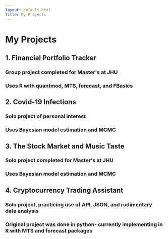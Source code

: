 ```yaml
---
layout: default.html
title: My Projects
---
```


# My Projects

## 1. Financial Portfolio Tracker
### Group project completed for Master's at JHU
### Uses R with quantmod, MTS, forecast, and FBasics

## 2. Covid-19 Infections
### Solo project of personal interest
### Uses Bayesian model estimation and MCMC

## 3. The Stock Market and Music Taste
### Solo project completed for Master's at JHU
### Uses Bayesian model estimation and MCMC

## 4. Cryptocurrency Trading Assistant
### Solo project, practicing use of API, JSON, and rudimentary data analysis
### Original project was done in python- currently implementing in R with MTS and forecast packages
